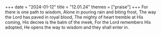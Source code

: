 +++
date = "2024-01-12"
title = "12.01.24"
themes = ["praise"]
+++
For there is one path to wisdom,
Alone in pouring rain and biting frost,
The way the Lord has paved in royal blood,
The mighty of heart tremble at His coming,
His decree is the balm of the meek,
For the Lord remembers His adopted,
He opens the way to wisdom and they shall enter in.
